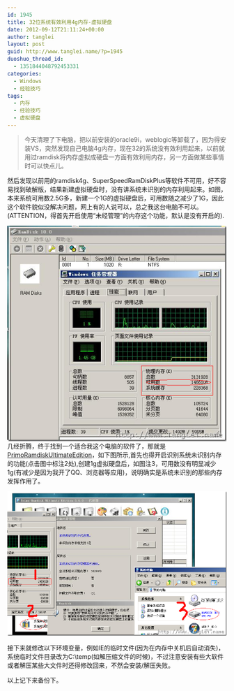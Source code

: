 ```yaml
---
id: 1945
title: 32位系统有效利用4g内存-虚拟硬盘
date: 2012-09-12T21:11:24+00:00
author: tanglei
layout: post
guid: http://www.tanglei.name/?p=1945
duoshuo_thread_id:
  - 1351844048792453331
categories:
  - Windows
  - 经验技巧
tags:
  - 内存
  - 经验技巧
  - 虚拟硬盘
---
```

> 今天清理了下电脑，把以前安装的oracle9i，weblogic等卸载了，因为得安装VS，突然发现自己电脑4g内存，现在32的系统没有效利用起来，以前就用过ramdisk将内存虚拟成硬盘一方面有效利用内存，另一方面做某些事情时可以快点儿。

然后发现以前用的ramdisk4g、SuperSpeedRamDiskPlus等软件不可用，好不容易找到破解版，结果新建虚拟硬盘时，没有讲系统未识别的内存利用起来。如图，本来系统可用数2.5G多，新建一个1G的虚拟硬盘后，可用数随之减少了1G，因此这个软件貌似没解决问题，网上有的人说可以，总之我这台电脑不可以。(ATTENTION，得首先开启使用“未经管理”的内存这个功能，默认是没有开启的).

[<img style="display: block; float: none; margin-left: auto; margin-right: auto; border: 0px;" title="image" src="/wp-content/uploads/2012/09/image_thumb.png" alt="image"  />](/wp-content/uploads/2012/09/image.png) 几经折腾，终于找到一个适合我这个电脑的软件了，那就是<a href="http://www.cncrk.com/downinfo/33892.html" target="_blank">PrimoRamdiskUltimateEdition</a>，如下图所示,首先也得开启识别系统未识别内存的功能(点击图中标注2处),创建1g虚拟硬盘后，如图注3，可用数没有明显减少1g(有减少是因为我开了QQ、浏览器等应用)，说明确实是系统未识别的那些内存发挥作用了。

[<img style="display: inline; border: 0px;" title="虚拟硬盘" src="/wp-content/uploads/2012/09/image_thumb1.png" alt="虚拟硬盘"  />](/wp-content/uploads/2012/09/image1.png)

接下来就修改以下环境变量，例如IE的临时文件(因为在内存中关机后自动消失)，系统临时文件目录改为C:\temp(如解压缩文件的时候)，不过注意安装有些大软件或者解压某些大文件时还得修改回来，不然会安装/解压失败。

以上记下来备份下。
